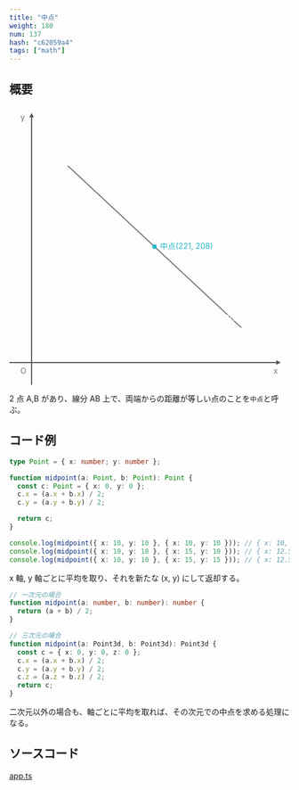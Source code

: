 ```yaml
---
title: "中点"
weight: 180
num: 137
hash: "c62059a4"
tags: ["math"]
---
```


## 概要

<svg width="500" height="100%" viewBox="0 0 500 500" xmlns="http://www.w3.org/2000/svg" version="1.1">
  <defs>
    <marker id="arrow" refX="0" refY="2" orient="auto" viewBox="0 0 4 4" markerUnits="userSpaceOnUse" markerWidth="8" markerHeight="8">
      <path d="M 0 0 L 4 2 0 4 Z" fill="#555"></path>
    </marker>
  </defs>
  <path d="M -960 460 L 480 460" stroke="#555" stroke-width="2" marker-end="url(#arrow)"></path>
  <path d="M 40 1460 L 40 20" stroke="#555" stroke-width="2" marker-end="url(#arrow)"></path>
  <text x="20" y="480" fill="#777">O</text>
  <text x="475" y="480" fill="#777">x</text>
  <text x="20" y="25" fill="#777">y</text>
  <line x1="102" y1="104" x2="420" y2="400" stroke="#777" stroke-width="2"></line>
  <circle cx="102" cy="104" r="4" fill="#fff"></circle>
  <circle cx="420" cy="400" r="4" fill="#fff"></circle>
  <text x="102" y="89" fill="#fff" text-anchor="middle">A(62,356)</text>
  <text x="420" y="385" fill="#fff" text-anchor="middle">B(380,60)</text>
  <circle cx="261" cy="252" r="4" fill="#26b9c7"></circle>
  <text x="271" y="252" fill="#26b9c7" alignment-baseline="middle">中点(221, 208)</text>
</svg>

2 点 A,B があり、線分 AB 上で、両端からの距離が等しい点のことを`中点`と呼ぶ。

## コード例

```typescript
type Point = { x: number; y: number };

function midpoint(a: Point, b: Point): Point {
  const c: Point = { x: 0, y: 0 };
  c.x = (a.x + b.x) / 2;
  c.y = (a.y + b.y) / 2;

  return c;
}
```

```typescript
console.log(midpoint({ x: 10, y: 10 }, { x: 10, y: 10 })); // { x: 10, y: 10 }
console.log(midpoint({ x: 10, y: 10 }, { x: 15, y: 10 })); // { x: 12.5, y: 10 }
console.log(midpoint({ x: 10, y: 10 }, { x: 15, y: 15 })); // { x: 12.5, y: 12.5 }
```

x 軸, y 軸ごとに平均を取り、それを新たな (x, y) にして返却する。

```typescript
// 一次元の場合
function midpoint(a: number, b: number): number {
  return (a + b) / 2;
}

// 三次元の場合
function midpoint(a: Point3d, b: Point3d): Point3d {
  const c = { x: 0, y: 0, z: 0 };
  c.x = (a.x + b.x) / 2;
  c.y = (a.y + b.y) / 2;
  c.z = (a.z + b.z) / 2;
  return c;
}
```

二次元以外の場合も、軸ごとに平均を取れば、その次元での中点を求める処理になる。

## ソースコード

[app.ts](./static/code/c62059a4/app.ts)
